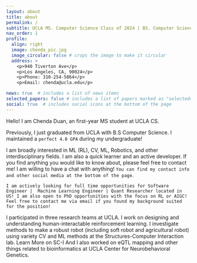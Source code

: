 ```yaml
---
layout: about
title: about
permalink: /
subtitle: UCLA MS. Computer Science Class of 2024 | BS. Computer Science Class of 2022
nav_order: 1
profile:
  align: right
  image: chenda_pic.jpg
  image_circular: false # crops the image to make it circular
  address: >
    <p>940 Tiverton Ave</p>
    <p>Los Angeles, CA, 90024</p>
    <p>Phone: 310-254-5864</p>
    <p>Email: chenda@ucla.edu</p>

news: true  # includes a list of news items
selected_papers: false # includes a list of papers marked as "selected={true}"
social: true  # includes social icons at the bottom of the page
---
```

Hello! I am Chenda Duan, an first-year MS student at UCLA CS.

Previously, I just graduated from UCLA with B.S Computer Science. I maintained a `perfect 4.0 GPA` during my undergraduate! 


I am broadly interested in ML (RL), CV, ML, Robotics, and other interdisciplinary fields. I am also a quick learner and an active developer. If you find anything you would like to know about, please feel free to contact me! I am willing to have a chat with anything! `You can find my contact info and other social media at the bottom of the page`.

`I am actively looking for full time opportunities for Software Engineer |  Machine Learning Engineer | Quant Researcher located in US! I am also open to PhD opportunities with the focus on RL or AIGC! Feel free to contact me via email if you found my background suited for the position!`

I participated in three research teams at UCLA. I work on designing and understanding human-interactable reinforcement learning. I investigate methods to make a robust robot (including soft robot and agricultural robot) using variety CV and ML methods at the Structures-Computer Interaction lab. Learn More on SC-I And I also worked on eQTL mapping and other things related to bioinformatics at UCLA Center for Neurobehavioral Genetics.
